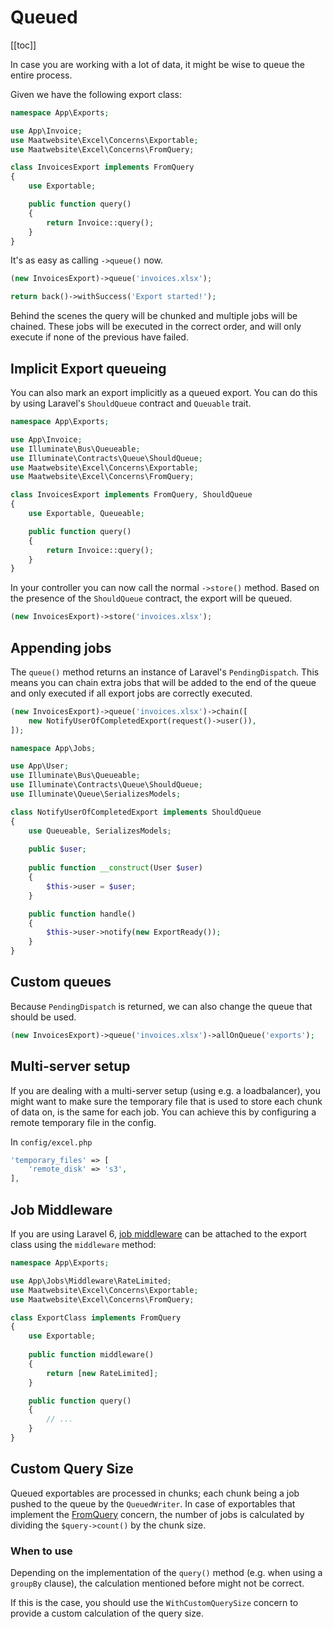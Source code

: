 # Queued

[[toc]]

In case you are working with a lot of data, it might be wise to queue the entire process. 

Given we have the following export class:

```php
namespace App\Exports;

use App\Invoice;
use Maatwebsite\Excel\Concerns\Exportable;
use Maatwebsite\Excel\Concerns\FromQuery;

class InvoicesExport implements FromQuery
{
    use Exportable;

    public function query()
    {
        return Invoice::query();
    }
}
```

It's as easy as calling `->queue()` now.

```php
(new InvoicesExport)->queue('invoices.xlsx');

return back()->withSuccess('Export started!');
```

Behind the scenes the query will be chunked and multiple jobs will be chained. These jobs will be executed in the correct order,
and will only execute if none of the previous have failed. 

## Implicit Export queueing

You can also mark an export implicitly as a queued export. You can do this by using Laravel's `ShouldQueue` contract and `Queuable` trait.

```php
namespace App\Exports;

use App\Invoice;
use Illuminate\Bus\Queueable;
use Illuminate\Contracts\Queue\ShouldQueue;
use Maatwebsite\Excel\Concerns\Exportable;
use Maatwebsite\Excel\Concerns\FromQuery;

class InvoicesExport implements FromQuery, ShouldQueue
{
    use Exportable, Queueable;

    public function query()
    {
        return Invoice::query();
    }
}
```

In your controller you can now call the normal `->store()` method. 
Based on the presence of the `ShouldQueue` contract, the export will be queued.

```php
(new InvoicesExport)->store('invoices.xlsx');
```

## Appending jobs

The `queue()` method returns an instance of Laravel's `PendingDispatch`. This means you can chain extra jobs that will be added to the end of the queue and only executed if all export jobs are correctly executed.

```php
(new InvoicesExport)->queue('invoices.xlsx')->chain([
    new NotifyUserOfCompletedExport(request()->user()),
]);
```

```php
namespace App\Jobs;

use App\User;
use Illuminate\Bus\Queueable;
use Illuminate\Contracts\Queue\ShouldQueue;
use Illuminate\Queue\SerializesModels;

class NotifyUserOfCompletedExport implements ShouldQueue
{
    use Queueable, SerializesModels;
    
    public $user;
    
    public function __construct(User $user)
    {
        $this->user = $user;
    }

    public function handle()
    {
        $this->user->notify(new ExportReady());
    }
}
```

## Custom queues

Because `PendingDispatch` is returned, we can also change the queue that should be used.

```php
(new InvoicesExport)->queue('invoices.xlsx')->allOnQueue('exports');
```

## Multi-server setup

If you are dealing with a multi-server setup (using e.g. a loadbalancer), you might want to make sure the temporary file that is used to store each chunk of data on, is the same for each job. You can achieve this by configuring a remote temporary file in the config.

In `config/excel.php`

```php
'temporary_files' => [
    'remote_disk' => 's3',
],
```

## Job Middleware

If you are using Laravel 6, [job middleware](https://laravel.com/docs/6.x/queues#job-middleware) can be attached to the export class using the `middleware` method:

```php
namespace App\Exports;

use App\Jobs\Middleware\RateLimited;
use Maatwebsite\Excel\Concerns\Exportable;
use Maatwebsite\Excel\Concerns\FromQuery;

class ExportClass implements FromQuery
{
    use Exportable;
    
    public function middleware()
    {
        return [new RateLimited];
    }

    public function query()
    {
        // ...
    }
}
```

## Custom Query Size
Queued exportables are processed in chunks; each chunk being a job pushed to the queue by the `QueuedWriter`.
In case of exportables that implement the [FromQuery](/3.1/exports/from-query.html) concern, the number of jobs is calculated by dividing the `$query->count()` by the chunk size.

### When to use
Depending on the implementation of the `query()` method (e.g. when using a `groupBy` clause), the calculation mentioned before might not be correct.

If this is the case, you should use the `WithCustomQuerySize` concern to provide a custom calculation of the query size.
